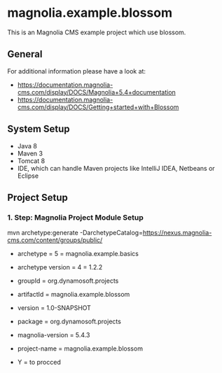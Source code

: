 # magnolia.example.blossom

This is an Magnolia CMS example project which use blossom.

## General

For additional information please have a look at:

* https://documentation.magnolia-cms.com/display/DOCS/Magnolia+5.4+documentation
* https://documentation.magnolia-cms.com/display/DOCS/Getting+started+with+Blossom

## System Setup

* Java 8
* Maven 3
* Tomcat 8
* IDE, which can handle Maven projects like IntelliJ IDEA, Netbeans or Eclipse

## Project Setup

### 1. Step: Magnolia Project Module Setup

mvn archetype:generate -DarchetypeCatalog=https://nexus.magnolia-cms.com/content/groups/public/

* archetype = 5 = magnolia.example.basics
* archetype version = 4 = 1.2.2

* groupId = org.dynamosoft.projects
* artifactId = magnolia.example.blossom
* version = 1.0-SNAPSHOT
* package = org.dynamosoft.projects
* magnolia-version = 5.4.3
* project-name = magnolia.example.blossom

* Y = to procced